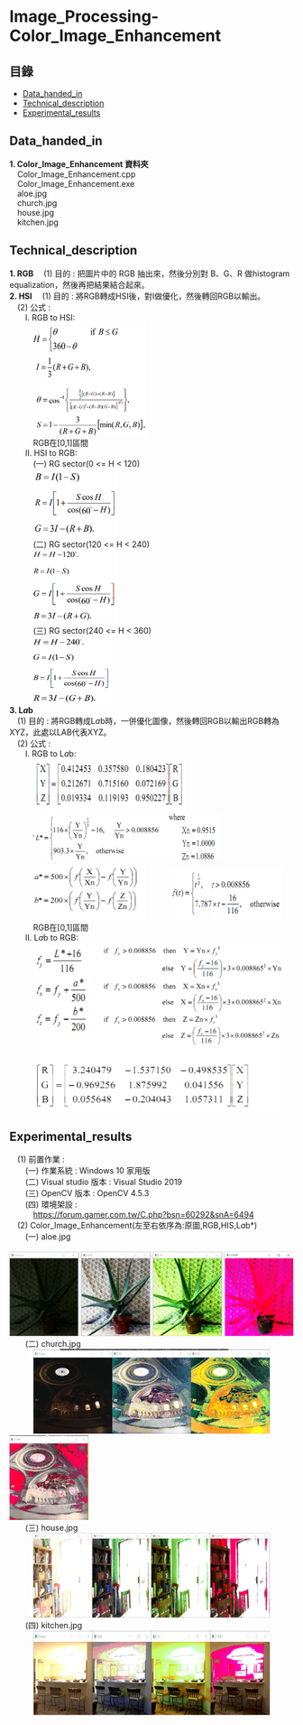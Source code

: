 # Image_Processing-Color_Image_Enhancement
## 目錄
 - [Data_handed_in](#Data_handed_in)
 - [Technical_description](#Technical_description)
 - [Experimental_results](#Experimental_results)
## Data_handed_in  
**1. Color_Image_Enhancement 資料夾**  
&emsp;Color_Image_Enhancement.cpp    
&emsp;Color_Image_Enhancement.exe    
&emsp;aloe.jpg   
&emsp;church.jpg   
&emsp;house.jpg   
&emsp;kitchen.jpg         
## Technical_description  
**1. RGB**
&emsp;(1) 目的 : 把圖片中的 RGB 抽出來，然後分別對 B、G、R 做histogram equalization，然後再把結果結合起來。  
**2. HSI**
&emsp;(1) 目的 : 將RGB轉成HSI後，對I做優化，然後轉回RGB以輸出。   
&emsp;(2) 公式 :     
&emsp;&emsp;I. RGB to HSI:    
&emsp;&emsp;&emsp;<img src="https://github.com/csiemichelin/Image_Processing-Color_Image_Enhancement/blob/main/tech_image/1.png" width="200" height="200">      
&emsp;&emsp;&emsp;RGB在[0,1]區間    
&emsp;&emsp;II. HSI to RGB:   
&emsp;&emsp;&emsp;(一) RG sector(0 <= H < 120)     
&emsp;&emsp;&emsp;<img src="https://github.com/csiemichelin/Image_Processing-Color_Image_Enhancement/blob/main/tech_image/2.png" width="150" height="120">   
&emsp;&emsp;&emsp;(二) RG sector(120 <= H < 240)   
&emsp;&emsp;&emsp;<img src="https://github.com/csiemichelin/Image_Processing-Color_Image_Enhancement/blob/main/tech_image/3.png" width="150" height="130">   
&emsp;&emsp;&emsp;(三) RG sector(240 <= H < 360)   
&emsp;&emsp;&emsp;<img src="https://github.com/csiemichelin/Image_Processing-Color_Image_Enhancement/blob/main/tech_image/4.png" width="140" height="120">    
**3. L*a*b**   
&emsp;(1) 目的 : 將RGB轉成L*a*b時，一併優化圖像，然後轉回RGB以輸出RGB轉為XYZ，此處以LAB代表XYZ。   
&emsp;(2) 公式 :   
&emsp;&emsp;I. RGB to L*a*b:   
&emsp;&emsp;&emsp;<img src="https://github.com/csiemichelin/Image_Processing-Color_Image_Enhancement/blob/main/tech_image/5.png" width="270" height="90">   
&emsp;&emsp;&emsp;<img src="https://github.com/csiemichelin/Image_Processing-Color_Image_Enhancement/blob/main/tech_image/6.png" width="330" height="90">   
&emsp;&emsp;&emsp;<img src="https://github.com/csiemichelin/Image_Processing-Color_Image_Enhancement/blob/main/tech_image/7.png" width="200" height="100">&emsp;&emsp;&emsp;<img src="https://github.com/csiemichelin/Image_Processing-Color_Image_Enhancement/blob/main/tech_image/8.png" width="200" height="90">   
&emsp;&emsp;&emsp;RGB在[0,1]區間    
&emsp;&emsp;II. L*a*b to RGB:  
&emsp;&emsp;&emsp;<img src="https://github.com/csiemichelin/Image_Processing-Color_Image_Enhancement/blob/main/tech_image/9.png" width="450" height="300">   
## Experimental_results
&emsp;(1) 前置作業 :      
&emsp;&emsp;(一) 作業系統 : Windows 10 家用版     
&emsp;&emsp;(二) Visual studio 版本 : Visual Studio 2019     
&emsp;&emsp;(三) OpenCV 版本 : OpenCV 4.5.3     
&emsp;&emsp;(四) 環境架設 :        
&emsp;&emsp;&emsp;https://forum.gamer.com.tw/C.php?bsn=60292&snA=6494   
&emsp;(2) Color_Image_Enhancement(左至右依序為:原圖,RGB,HIS,L*a*b*)   
&emsp;&emsp;(一) aloe.jpg     
&emsp;&emsp;&emsp;<img src="https://github.com/csiemichelin/Image_Processing-Color_Image_Enhancement/blob/main/res_image/1.jpg" width="550" height="150">   
&emsp;&emsp;(二) church.jpg     
&emsp;&emsp;&emsp;<img src="https://github.com/csiemichelin/Image_Processing-Color_Image_Enhancement/blob/main/res_image/2.jpg" width="420" height="150"><img src="https://github.com/csiemichelin/Image_Processing-Color_Image_Enhancement/blob/main/res_image/3.jpg" width="140" height="150">     
&emsp;&emsp;(三) house.jpg    
&emsp;&emsp;&emsp;<img src="https://github.com/csiemichelin/Image_Processing-Color_Image_Enhancement/blob/main/res_image/4.jpg" width="420" height="150">    
&emsp;&emsp;(四) kitchen.jpg  
&emsp;&emsp;&emsp;<img src="https://github.com/csiemichelin/Image_Processing-Color_Image_Enhancement/blob/main/res_image/5.jpg" width="420" height="150">   
